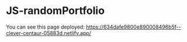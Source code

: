 # JS-randomPortfolio

You can see this page deployed: https://634dafe9800e890008496b5f--clever-centaur-05883d.netlify.app/
